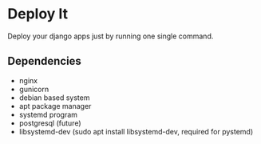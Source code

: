 # Deploy It
Deploy your django apps just by running one single command.

## Dependencies

  - nginx
  - gunicorn
  - debian based system
  - apt package manager
  - systemd program
  - postgresql (future)
  - libsystemd-dev (sudo apt install libsystemd-dev, required for pystemd)
